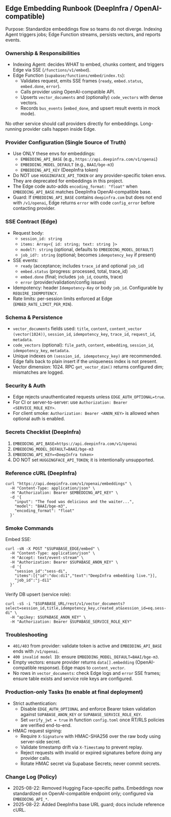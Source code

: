 ## Edge Embedding Runbook (DeepInfra / OpenAI-compatible)

Purpose: Standardize embeddings flow so teams do not diverge. Indexing Agent triggers jobs; Edge Function streams, persists vectors, and reports events.

### Ownership & Responsibilities
- Indexing Agent: decides WHAT to embed, chunks content, and triggers Edge via SSE (`/functions/v1/embed`).
- Edge Function (`supabase/functions/embed/index.ts`):
  - Validates request, emits SSE frames (`ready`, `embed.status`, `embed.done`, `error`).
  - Calls provider using OpenAI-compatible API.
  - Upserts `vector_documents` and (optionally) `code_vectors` with dense vectors.
  - Records `bus_events` (`embed_done`, and upsert result events in mock mode).

No other service should call providers directly for embeddings. Long-running provider calls happen inside Edge.

### Provider Configuration (Single Source of Truth)
- Use ONLY these envs for embeddings:
  - `EMBEDDING_API_BASE` (e.g., `https://api.deepinfra.com/v1/openai`)
  - `EMBEDDING_MODEL_DEFAULT` (e.g., `BAAI/bge-m3`)
  - `EMBEDDING_API_KEY` (DeepInfra token)
- Do NOT use `HUGGINGFACE_API_TOKEN` or any provider-specific token envs. They are deprecated for embeddings in this project.
- The Edge code auto-adds `encoding_format: "float"` when `EMBEDDING_API_BASE` matches DeepInfra OpenAI-compatible base.
- Guard: If `EMBEDDING_API_BASE` contains `deepinfra.com` but does not end with `/v1/openai`, Edge returns `error` with code `config_error` before contacting provider.

### SSE Contract (Edge)
- Request body:
  - `session_id: string`
  - `items: Array<{ id: string; text: string }>`
  - `model?: string` (optional, defaults to `EMBEDDING_MODEL_DEFAULT`)
  - `job_id?: string` (optional; becomes `idempotency_key` if present)
- SSE events:
  - `ready` (acceptance; includes `trace_id` and optional `job_id`)
  - `embed.status` (progress: processed, total, trace_id)
  - `embed.done` (final; includes `job_id`, counts, trace)
  - `error` (provider/validation/config issues)
- Idempotency: header `Idempotency-Key` or body `job_id`. Configurable by `REQUIRE_IDEMPOTENCY`.
- Rate limits: per-session limits enforced at Edge (`EMBED_RATE_LIMIT_PER_MIN`).

### Schema & Persistence
- `vector_documents` fields used: `title`, `content`, `content_vector (vector(1024))`, `session_id`, `idempotency_key`, `trace_id`, `request_id`, `metadata`.
- `code_vectors` (optional): `file_path`, `content`, `embedding`, `session_id`, `idempotency_key`, `metadata`.
- Unique indexes on `(session_id, idempotency_key)` are recommended. Edge falls back to plain insert if the uniqueness index is not present.
- Vector dimension: 1024. RPC `get_vector_dim()` returns configured dim; mismatches are logged.

### Security & Auth
- Edge rejects unauthenticated requests unless `EDGE_AUTH_OPTIONAL=true`.
- For CI or server-to-server: use `Authorization: Bearer <SERVICE_ROLE_KEY>`.
- For client smoke: `Authorization: Bearer <ANON_KEY>` is allowed when optional auth is enabled.

### Secrets Checklist (DeepInfra)
1) `EMBEDDING_API_BASE=https://api.deepinfra.com/v1/openai`
2) `EMBEDDING_MODEL_DEFAULT=BAAI/bge-m3`
3) `EMBEDDING_API_KEY=<DeepInfra token>`
4) DO NOT set `HUGGINGFACE_API_TOKEN`; it is intentionally unsupported.

### Reference cURL (DeepInfra)
```
curl "https://api.deepinfra.com/v1/openai/embeddings" \
  -H "Content-Type: application/json" \
  -H "Authorization: Bearer $EMBEDDING_API_KEY" \
  -d '{
    "input": "The food was delicious and the waiter...",
    "model": "BAAI/bge-m3",
    "encoding_format": "float"
  }'
```

### Smoke Commands
Embed SSE:
```
curl -sN -X POST "$SUPABASE_EDGE/embed" \
  -H "Content-Type: application/json" \
  -H "Accept: text/event-stream" \
  -H "Authorization: Bearer $SUPABASE_ANON_KEY" \
  -d '{
    "session_id":"sess-di",
    "items":[{"id":"doc:di1","text":"DeepInfra embedding live."}],
    "job_id":"j-di1"
  }'
```

Verify DB upsert (service role):
```
curl -sS -i "$SUPABASE_URL/rest/v1/vector_documents?select=session_id,title,idempotency_key,created_at&session_id=eq.sess-di" \
  -H "apikey: $SUPABASE_ANON_KEY" \
  -H "Authorization: Bearer $SUPABASE_SERVICE_ROLE_KEY"
```

### Troubleshooting
- `401/403` from provider: validate token is active and `EMBEDDING_API_BASE` ends with `/v1/openai`.
- `400 invalid model ID`: ensure `EMBEDDING_MODEL_DEFAULT=BAAI/bge-m3`.
- Empty vectors: ensure provider returns `data[].embedding` (OpenAI-compatible response). Edge maps to `content_vector`.
- No rows in `vector_documents`: check Edge logs and `error` SSE frames; ensure table exists and service role keys are configured.

### Production-only Tasks (to enable at final deployment)
- Strict authentication:
  - Disable `EDGE_AUTH_OPTIONAL` and enforce Bearer token validation against `SUPABASE_ANON_KEY` or `SUPABASE_SERVICE_ROLE_KEY`.
  - Set `verify_jwt = true` in function `config.toml` once RT/RLS policies are verified end-to-end.
- HMAC request signing:
  - Require `X-Signature` with HMAC-SHA256 over the raw body using server-side secret.
  - Validate timestamp drift via `X-Timestamp` to prevent replay.
  - Reject requests with invalid or expired signatures before doing any provider calls.
  - Rotate HMAC secret via Supabase Secrets; never commit secrets.

### Change Log (Policy)
- 2025-08-22: Removed Hugging Face-specific paths. Embeddings now standardized on OpenAI-compatible endpoint only; configured via `EMBEDDING_API_*`.
- 2025-08-22: Added DeepInfra base URL guard; docs include reference cURL.


